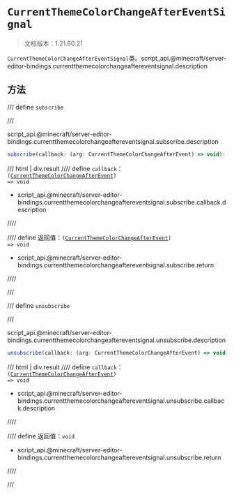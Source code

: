 # `CurrentThemeColorChangeAfterEventSignal`

> 文档版本：1.21.60.21

`CurrentThemeColorChangeAfterEventSignal`类。script_api.@minecraft/server-editor-bindings.currentthemecolorchangeaftereventsignal.description

## 方法

/// define
`subscribe`


///

script_api.@minecraft/server-editor-bindings.currentthemecolorchangeaftereventsignal.subscribe.description

```js
subscribe(callback: (arg: CurrentThemeColorChangeAfterEvent) => void): (arg: CurrentThemeColorChangeAfterEvent) => void
```

/// html | div.result
//// define
`callback`：<code>(<a href="../currentthemecolorchangeafterevent/">CurrentThemeColorChangeAfterEvent</a>) =&gt; void</code>

- script_api.@minecraft/server-editor-bindings.currentthemecolorchangeaftereventsignal.subscribe.callback.description


////

//// define
返回值：<code>(<a href="../currentthemecolorchangeafterevent/">CurrentThemeColorChangeAfterEvent</a>) =&gt; void</code>

- script_api.@minecraft/server-editor-bindings.currentthemecolorchangeaftereventsignal.subscribe.return


////

///


/// define
`unsubscribe`


///

script_api.@minecraft/server-editor-bindings.currentthemecolorchangeaftereventsignal.unsubscribe.description

```js
unsubscribe(callback: (arg: CurrentThemeColorChangeAfterEvent) => void): void
```

/// html | div.result
//// define
`callback`：<code>(<a href="../currentthemecolorchangeafterevent/">CurrentThemeColorChangeAfterEvent</a>) =&gt; void</code>

- script_api.@minecraft/server-editor-bindings.currentthemecolorchangeaftereventsignal.unsubscribe.callback.description


////

//// define
返回值：`void`

- script_api.@minecraft/server-editor-bindings.currentthemecolorchangeaftereventsignal.unsubscribe.return


////

///

